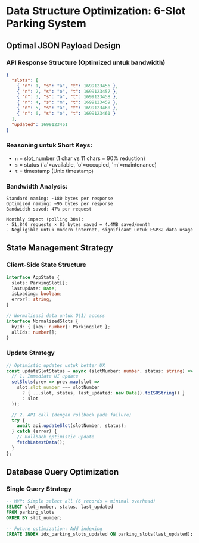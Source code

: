 # Data Structure Optimization: 6-Slot Parking System

## Optimal JSON Payload Design

### API Response Structure (Optimized untuk bandwidth)
```json
{
  "slots": [
    { "n": 1, "s": "a", "t": 1699123456 },
    { "n": 2, "s": "o", "t": 1699123457 },
    { "n": 3, "s": "a", "t": 1699123458 },
    { "n": 4, "s": "m", "t": 1699123459 },
    { "n": 5, "s": "a", "t": 1699123460 },
    { "n": 6, "s": "o", "t": 1699123461 }
  ],
  "updated": 1699123461
}
```

### Reasoning untuk Short Keys:
- `n` = slot_number (1 char vs 11 chars = 90% reduction)
- `s` = status ('a'=available, 'o'=occupied, 'm'=maintenance)
- `t` = timestamp (Unix timestamp)

### Bandwidth Analysis:
```
Standard naming: ~180 bytes per response
Optimized naming: ~95 bytes per response
Bandwidth saved: 47% per request

Monthly impact (polling 30s):
- 51,840 requests × 85 bytes saved = 4.4MB saved/month
- Negligible untuk modern internet, significant untuk ESP32 data usage
```

## State Management Strategy

### Client-Side State Structure
```typescript
interface AppState {
  slots: ParkingSlot[];
  lastUpdate: Date;
  isLoading: boolean;
  error?: string;
}

// Normalisasi data untuk O(1) access
interface NormalizedSlots {
  byId: { [key: number]: ParkingSlot };
  allIds: number[];
}
```

### Update Strategy
```typescript
// Optimistic updates untuk better UX
const updateSlotStatus = async (slotNumber: number, status: string) => {
  // 1. Immediate UI update
  setSlots(prev => prev.map(slot =>
    slot.slot_number === slotNumber
      ? { ...slot, status, last_updated: new Date().toISOString() }
      : slot
  ));

  // 2. API call (dengan rollback pada failure)
  try {
    await api.updateSlot(slotNumber, status);
  } catch (error) {
    // Rollback optimistic update
    fetchLatestData();
  }
};
```

## Database Query Optimization

### Single Query Strategy
```sql
-- MVP: Simple select all (6 records = minimal overhead)
SELECT slot_number, status, last_updated
FROM parking_slots
ORDER BY slot_number;

-- Future optimization: Add indexing
CREATE INDEX idx_parking_slots_updated ON parking_slots(last_updated);
```